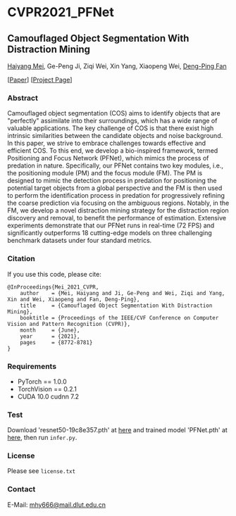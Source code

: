 # CVPR2021_PFNet

## Camouflaged Object Segmentation With Distraction Mining
[Haiyang Mei](https://mhaiyang.github.io/), Ge-Peng Ji, Ziqi Wei, Xin Yang, Xiaopeng Wei, [Deng-Ping Fan](http://dpfan.net/)

[[Paper](https://openaccess.thecvf.com/content/CVPR2021/papers/Mei_Camouflaged_Object_Segmentation_With_Distraction_Mining_CVPR_2021_paper.pdf)] [[Project Page](https://mhaiyang.github.io/CVPR2021_PFNet/index.html)]

### Abstract
Camouflaged object segmentation (COS) aims to identify objects that are "perfectly" assimilate into their surroundings, which has a wide range of valuable applications. The key challenge of COS is that there exist high intrinsic similarities between the candidate objects and noise background. In this paper, we strive to embrace challenges towards effective and efficient COS. To this end, we develop a bio-inspired framework, termed Positioning and Focus Network (PFNet), which mimics the process of predation in nature. Specifically, our PFNet contains two key modules, i.e., the positioning module (PM) and the focus module (FM). The PM is designed to mimic the detection process in predation for positioning the potential target objects from a global perspective and the FM is then used to perform the identification process in predation for progressively refining the coarse prediction via focusing on the ambiguous regions. Notably, in the FM, we develop a novel distraction mining strategy for the distraction region discovery and removal, to benefit the performance of estimation. Extensive experiments demonstrate that our PFNet runs in real-time (72 FPS) and significantly outperforms 18 cutting-edge models on three challenging benchmark datasets under four standard metrics.

### Citation
If you use this code, please cite:

```
@InProceedings{Mei_2021_CVPR,
    author    = {Mei, Haiyang and Ji, Ge-Peng and Wei, Ziqi and Yang, Xin and Wei, Xiaopeng and Fan, Deng-Ping},
    title     = {Camouflaged Object Segmentation With Distraction Mining},
    booktitle = {Proceedings of the IEEE/CVF Conference on Computer Vision and Pattern Recognition (CVPR)},
    month     = {June},
    year      = {2021},
    pages     = {8772-8781}
}
```

### Requirements
* PyTorch == 1.0.0
* TorchVision == 0.2.1
* CUDA 10.0  cudnn 7.2

### Test
Download 'resnet50-19c8e357.pth' at [here](https://download.pytorch.org/models/resnet50-19c8e357.pth) and trained model 'PFNet.pth' at [here](https://mhaiyang.github.io/CVPR2021_PFNet/index.html), then run `infer.py`.

### License
Please see `license.txt`

### Contact
E-Mail: mhy666@mail.dlut.edu.cn
